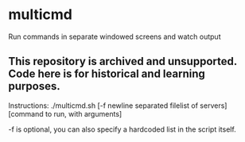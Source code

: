# multicmd
Run commands in separate windowed screens and watch output

## This repository is archived and unsupported.  Code here is for historical and learning purposes.

Instructions: ./multicmd.sh [-f newline separated filelist of servers] [command to run, with arguments]

-f is optional, you can also specify a hardcoded list in the script itself.
